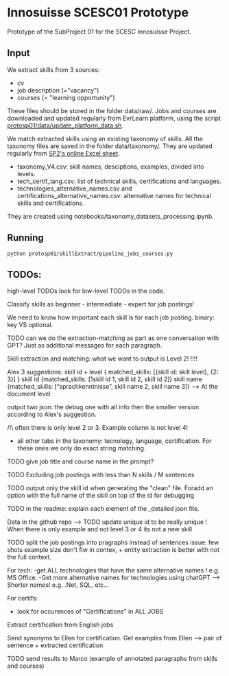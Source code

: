 # Innosuisse SCESC01 Prototype
Prototype of the SubProject 01 for the SCESC Innosuisse Project.

## Input

We extract skills from 3 sources:
* cv
* job description (="vacancy")
* courses (= "learning opportunity")

These files should be stored in the folder data/raw/. 
Jobs and courses are downloaded and updated regularly from EvrLearn platform, using the script [protosp01/data/update_platform_data.sh](protosp01/data/update_platform_data.sh).

We match extracted skills using an existing taxonomy of skills. All the taxonomy files are saved in the folder data/taxonomy/. They are updated regularly from [SP2's online Excel sheet](https://universitaetstgallen.sharepoint.com/:x:/r/sites/O365-PRJ-IWI-Research/_layouts/15/doc2.aspx?sourcedoc=%7BC9BB110D-819F-4469-9127-054ABB53EF09%7D&file=KompetenzmodellKodierbuch.xlsx&action=default&mobileredirect=true&cid=34b78d05-ea86-4ef7-b348-18d57854d510).

* taxonomy_V4.csv: skill names, desciptions, examples, divided into levels.
* tech_certif_lang.csv: list of technical skills, certifications and languages.
* technologies_alternative_names.csv and certifications_alternative_names.csv: alternative names for technical skills and certifications.

They are created using notebooks/taxonomy_datasets_processing.ipynb.

## Running

```shell script
python protosp01/skillExtract/pipeline_jobs_courses.py
```


## TODOs:

high-level TODOs
look for low-level TODOs in the code.


Classify skills as beginner - intermediate - expert for job postings!

We need to know how important each skill is for each job posting. binary: key VS optional.

TODO can we do the extraction-matching as part as one conversation with GPT? Just as additional messages for each paragraph.

Skill extraction and matching: what we want to output is Level 2! !!!!

Alex 3 suggestions:
skill id + level
{ matched_skills: [{skill id: skill level}, {2: 3}] }
skill id
{matched_skills: [1skill id 1, skill id 2, skill id 2]}
skill name
{matched_skills: [“sprachkenntnisse”, skill name 2, skill name 3]}
--> At the document level

output two json: the debug one with all info then the smaller version according to Alex's suggestion.


/!\ often there is only level 2 or 3. Example column is not level 4!
+ all other tabs in the taxonomy: tecnology, language, certification.
For these ones we only do exact string matching.

TODO give job title and course name in the prompt?

TODO Excluding job postings with less than N skills / M sentences

TODO output only the skill id when generating the "clean" file. Foradd an option with the full name of the skill on top of the id for debugging

TODO in the readme: explain each element of the _detailed json file.

Data in the github repo
--> TODO update unique id to be really unique ! When there is only example and not level 3 or 4 its not a new skill

TODO split the job postings into pragraphs instead of sentences
issue: few shots example size don't fiw in contex, + entity extraction is better with not the full context.


For tech: 
-get ALL technologies that have the same alternative names ! e.g. MS Office.
-Get more alternative names for technologies using chatGPT --> Shorter names! e.g. .Net, SQL, etc...

For certifs:
- look for occurences of "Certifications" in ALL JOBS

Extract certification from English jobs

Send synonyms to Ellen for certification.
Get examples from Ellen --> pair of sentence + extracted certification

TODO send results to Marco (example of annotated paragraphs from skills and courses)


